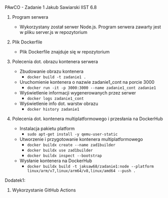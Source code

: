 PAwCO - Zadanie 1
Jakub Sawiarski IIST 6.8

1. Program serwera
   - Wykorzystany został serwer Node.js. Program serwera zawarty jest w pliku server.js w repozytorium

2. Plik Dockerfile
   - Plik Dockerfile znajduje się w repozytorium

3. Polecenia dot. obrazu kontenera serwera
   - Zbudowanie obrazu kontenera
     - ```docker build -t zadanie1 .```
   - Uruchomienie kontenera o nazwie zadanie1_cont na porcie 3000
     - ```docker run -it -p 3000:3000 --name zadanie1_cont zadanie1```
   - Wyświetlenie informacji wygenerowanych przez serwer
     - ```docker logs zadanie1_cont```
   - Wyświetlenie info dot. warstw obrazu
     - ```docker history zadanie1```

4. Polecenia dot. kontenera multiplatformowego i przesłania na DockerHub
   - Instalacja pakietu platform
     - ```sudo apt-get install -y qemu-user-static```
   - Utworzenie i przygotowanie kontenera multiplatformowego
     - ```docker buildx create --name zad1builder```
     - ```docker buildx use zad1builder```
     - ```docker buildx inspect --bootstrap```
   - Wysłanie kontenera na DockerHub
     - ```docker buildx build -t jaksaw68/zadanie1:node --platform linux/arm/v7,linux/arm64/v8,linux/amd64 --push .```

Dodatek1:
 1. Wykorzystanie GitHub Actions



